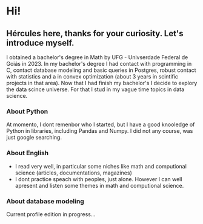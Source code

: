 # Hi!

## Hércules here, thanks for your curiosity. Let's introduce myself.

I obtained a bachelor's degree in Math by UFG - Univserdade Federal de Goiás in 2023.
In my bachelor's degree I had contact with programming in C, contact database modeling and basic queries in Postgres, robust contact with statistics and a  in convex optimization (about 3 years in scintific projects in that area).
Now that I had finish my bachelor's I decide to explory the data scince universe.
For that I stud in my vague time topics in data science.

### About Python
At momento, I dont remenbor who I started, but I have a good knooledge of Python in libraries, including Pandas and Numpy. I did not any course, was just google searching.

### About English
* I read very well, in particular some niches like math and computional science (articles, documentations, magazines)
* I dont practice speach with peoples, just alone. However I can well apresent and listen some themes in math and computional science.

### About database modeling

Current profile edition in progress...



<!--
**herculesvanso/herculesvanso** is a ✨ _special_ ✨ repository because its `README.md` (this file) appears on your GitHub profile.

Here are some ideas to get you started:

- 🔭 I’m currently working on ...
- 🌱 I’m currently learning ...
- 👯 I’m looking to collaborate on ...
- 🤔 I’m looking for help with ...
- 💬 Ask me about ...
- 📫 How to reach me: ...
- 😄 Pronouns: ...
- ⚡ Fun fact: ...
-->
